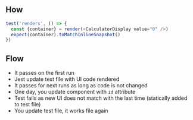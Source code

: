 ## How
```js
test('renders', () => {
  const {container} = render(<CalculatorDisplay value="0" />)
  expect(container).toMatchInlineSnapshot()
})
```

## Flow
- It passes on the first run
- Jest update test file with UI code rendered
- It passes for next runs as long as code is not changed
- One day, you update component with `id` attribute
- Test fails as new UI does not match with the last time (statically added to test file)
- You update test file, it works file again
